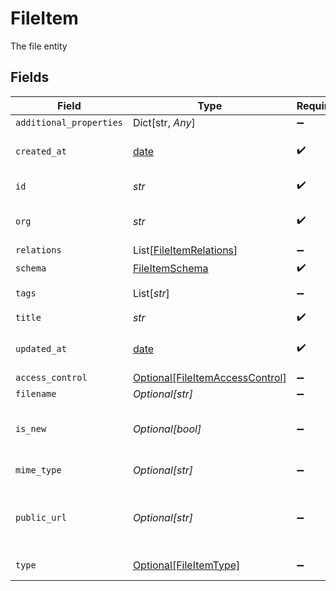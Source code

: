 # FileItem

The file entity


## Fields

| Field                                                                                                         | Type                                                                                                          | Required                                                                                                      | Description                                                                                                   | Example                                                                                                       |
| ------------------------------------------------------------------------------------------------------------- | ------------------------------------------------------------------------------------------------------------- | ------------------------------------------------------------------------------------------------------------- | ------------------------------------------------------------------------------------------------------------- | ------------------------------------------------------------------------------------------------------------- |
| `additional_properties`                                                                                       | Dict[str, *Any*]                                                                                              | :heavy_minus_sign:                                                                                            | N/A                                                                                                           |                                                                                                               |
| `created_at`                                                                                                  | [date](https://docs.python.org/3/library/datetime.html#date-objects)                                          | :heavy_check_mark:                                                                                            | Creation timestamp of the entity                                                                              | 2021-02-09T12:41:43.662Z                                                                                      |
| `id`                                                                                                          | *str*                                                                                                         | :heavy_check_mark:                                                                                            | Entity ID                                                                                                     | 5da0a718-c822-403d-9f5d-20d4584e0528                                                                          |
| `org`                                                                                                         | *str*                                                                                                         | :heavy_check_mark:                                                                                            | Organization ID the entity belongs to                                                                         | 123                                                                                                           |
| `relations`                                                                                                   | List[[FileItemRelations](../../models/shared/fileitemrelations.md)]                                           | :heavy_minus_sign:                                                                                            | N/A                                                                                                           |                                                                                                               |
| `schema`                                                                                                      | [FileItemSchema](../../models/shared/fileitemschema.md)                                                       | :heavy_check_mark:                                                                                            | N/A                                                                                                           |                                                                                                               |
| `tags`                                                                                                        | List[*str*]                                                                                                   | :heavy_minus_sign:                                                                                            | Array of entity tags                                                                                          | example,mock                                                                                                  |
| `title`                                                                                                       | *str*                                                                                                         | :heavy_check_mark:                                                                                            | Title of the entity                                                                                           | Example Entity                                                                                                |
| `updated_at`                                                                                                  | [date](https://docs.python.org/3/library/datetime.html#date-objects)                                          | :heavy_check_mark:                                                                                            | Last update timestamp of the entity                                                                           | 2021-02-09T12:41:43.662Z                                                                                      |
| `access_control`                                                                                              | [Optional[FileItemAccessControl]](../../models/shared/fileitemaccesscontrol.md)                               | :heavy_minus_sign:                                                                                            | N/A                                                                                                           |                                                                                                               |
| `filename`                                                                                                    | *Optional[str]*                                                                                               | :heavy_minus_sign:                                                                                            | N/A                                                                                                           | document.pdf                                                                                                  |
| `is_new`                                                                                                      | *Optional[bool]*                                                                                              | :heavy_minus_sign:                                                                                            | Indicate whether the user has not seen/downloaded the file before                                             |                                                                                                               |
| `mime_type`                                                                                                   | *Optional[str]*                                                                                               | :heavy_minus_sign:                                                                                            | MIME type of the file                                                                                         | application/pdf                                                                                               |
| `public_url`                                                                                                  | *Optional[str]*                                                                                               | :heavy_minus_sign:                                                                                            | Direct URL for file (public only if file access control is public-read)                                       | https://epilot-files-prod.s3.eu-central-1.amazonaws.com/123/4d689aeb-1497-4410-a9fe-b36ca9ac4389/document.pdf |
| `type`                                                                                                        | [Optional[FileItemType]](../../models/shared/fileitemtype.md)                                                 | :heavy_minus_sign:                                                                                            | Human readable type for file                                                                                  |                                                                                                               |